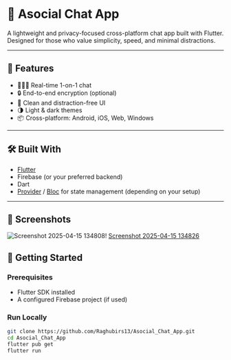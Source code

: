 # 💬 Asocial Chat App

A lightweight and privacy-focused cross-platform chat app built with Flutter. Designed for those who value simplicity, speed, and minimal distractions.

---

## 🚀 Features

- 🧑‍🤝‍🧑 Real-time 1-on-1 chat
- 🔒 End-to-end encryption (optional)
- 🧭 Clean and distraction-free UI
- 🌗 Light & dark themes
- 📦 Cross-platform: Android, iOS, Web, Windows

---

## 🛠️ Built With

- [Flutter](https://flutter.dev/)
- Firebase (or your preferred backend)
- Dart
- [Provider](https://pub.dev/packages/provider) / [Bloc](https://pub.dev/packages/flutter_bloc) for state management (depending on your setup)

---

## 📱 Screenshots
![Screenshot 2025-04-15 134808](https://github.com/user-attachments/assets/bc311f76-109d-4bdb-bec0-0b328fca73e5)! [Screenshot 2025-04-15 134826](https://github.com/user-attachments/assets/d710a76e-0e8f-4746-aba2-b8e2aa0814a7)





## 🧪 Getting Started

### Prerequisites
- Flutter SDK installed
- A configured Firebase project (if used)

### Run Locally

```bash
git clone https://github.com/Raghubirs13/Asocial_Chat_App.git
cd Asocial_Chat_App
flutter pub get
flutter run
